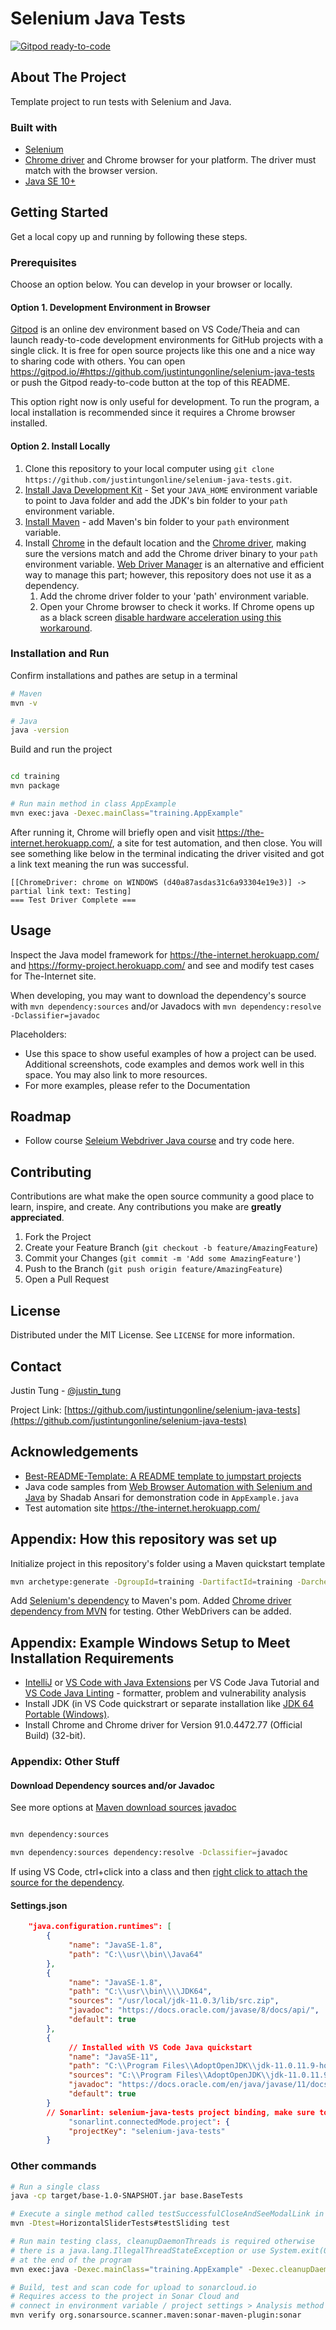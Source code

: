 # Selenium Java Tests

[![Gitpod ready-to-code](https://img.shields.io/badge/Gitpod-ready--to--code-blue?logo=gitpod)](https://gitpod.io/#https://github.com/justintungonline/selenium-java-tests)

## About The Project

Template project to run tests with Selenium and Java.

### Built with

- [Selenium](https://www.selenium.dev/)
- [Chrome driver](https://sites.google.com/chromium.org/driver/getting-started)
and Chrome browser for your platform. The driver must match with the browser version.
- [Java SE 10+](https://www.oracle.com/java/technologies/javase-downloads.html)

## Getting Started

Get a local copy up and running by following these steps.

### Prerequisites

Choose an option below. You can develop in your browser or locally.

#### Option 1. Development Environment in Browser

[Gitpod](https://www.gitpod.io/features) is an online dev environment based on VS Code/Theia and can launch ready-to-code development environments for GitHub projects with a single click. It is free for open source projects like this one and a nice way to sharing code with others. You can open <https://gitpod.io/#https://github.com/justintungonline/selenium-java-tests> or push the Gitpod ready-to-code button at the top of this README.

This option right now is only useful for development. To run the program, a local installation is recommended since it requires a Chrome browser installed.

#### Option 2. Install Locally

1. Clone this repository to your local computer using `git clone https://github.com/justintungonline/selenium-java-tests.git`.
2. [Install Java Development Kit](https://www.oracle.com/java/technologies/javase-downloads.html) - Set your `JAVA_HOME` environment variable to point to Java folder and add the JDK's bin folder to your `path` environment variable.
3. [Install Maven](https://maven.apache.org/install.html) - add Maven's bin folder to your `path` environment variable.
4. Install [Chrome](https://www.google.com/intl/en_ca/chrome/) in the default location and the [Chrome driver](https://sites.google.com/chromium.org/driver/getting-started), making sure the versions match and add the Chrome driver binary to your `path` environment variable. [Web Driver Manager](https://github.com/bonigarcia/webdrivermanager) is an alternative and efficient way to manage this part; however, this repository does not use it as a dependency.
   1. Add the chrome driver folder to your 'path' environment variable.
   2. Open your Chrome browser to check it works. If Chrome opens up as a black screen [disable hardware acceleration using this workaround](https://support.google.com/chrome/thread/17216800/completely-black-screen-when-opening-chrome?hl=en&msgid=23887976#).

### Installation and Run

Confirm installations and pathes are setup in a terminal

```sh
# Maven
mvn -v

# Java
java -version

```

Build and run the project

```sh

cd training
mvn package

# Run main method in class AppExample
mvn exec:java -Dexec.mainClass="training.AppExample"

```

After running it, Chrome will briefly open and visit <https://the-internet.herokuapp.com/>, a site for test automation, and then close. You will see something like below in the terminal indicating the driver visited and got a link text meaning the run was successful.

```log
[[ChromeDriver: chrome on WINDOWS (d40a87asdas31c6a93304e19e3)] -> partial link text: Testing]
=== Test Driver Complete ===
```

## Usage

Inspect the Java model framework for <https://the-internet.herokuapp.com/> and <https://formy-project.herokuapp.com/> and see and modify test cases for The-Internet site.

When developing, you may want to download the dependency's source with `mvn dependency:sources` and/or Javadocs with `mvn dependency:resolve -Dclassifier=javadoc`

Placeholders:

- Use this space to show useful examples of how a project can be used. Additional screenshots, code examples and demos work well in this space. You may also link to more resources.
- For more examples, please refer to the Documentation

## Roadmap

- Follow course [Seleium Webdriver Java course](https://github.com/angiejones/selenium-webdriver-java-course) and try code here.

## Contributing

Contributions are what make the open source community a good place to learn, inspire, and create. Any contributions you make are **greatly appreciated**.

1. Fork the Project
2. Create your Feature Branch (`git checkout -b feature/AmazingFeature`)
3. Commit your Changes (`git commit -m 'Add some AmazingFeature'`)
4. Push to the Branch (`git push origin feature/AmazingFeature`)
5. Open a Pull Request

## License

Distributed under the MIT License. See `LICENSE` for more information.

## Contact

Justin Tung - [@justin_tung](https://twitter.com/justin_tung/)

Project Link: [https://github.com/justintungonline/selenium-java-tests](https://github.com/justintungonline/selenium-java-tests)

## Acknowledgements

- [Best-README-Template: A README template to jumpstart projects](https://github.com/othneildrew/Best-README-Template/)
- Java code samples from [Web Browser Automation with Selenium and Java](https://stackabuse.com/web-browser-automation-with-selenium-and-java/) by Shadab Ansari for demonstration code in `AppExample.java`
- Test automation site <https://the-internet.herokuapp.com/>

## Appendix: How this repository was set up

Initialize project in this repository's folder using a Maven quickstart template

```sh
mvn archetype:generate -DgroupId=training -DartifactId=training -DarchetypeArtifactId=maven-archetype-quickstart -DarchetypeVersion=1.4 -DinteractiveMode=false
```

Add [Selenium's dependency](https://www.selenium.dev/maven/) to Maven's pom. Added [Chrome driver dependency from MVN](https://mvnrepository.com/artifact/org.seleniumhq.selenium/selenium-chrome-driver/3.141.59) for testing. Other  WebDrivers can be added.

## Appendix: Example Windows Setup to Meet Installation Requirements

- [IntelliJ](https://www.jetbrains.com/idea/) or [VS Code with Java Extensions](https://code.visualstudio.com/docs/java/java-tutorial) per VS Code Java Tutorial and [VS Code Java Linting](https://code.visualstudio.com/docs/java/java-linting) - formatter, problem and vulnerability analysis
- Install JDK (in VS Code quickstrart or separate installation like [JDK 64 Portable (Windows)](https://portableapps.com/apps/utilities/jdkportable64).
- Install Chrome and Chrome driver for Version 91.0.4472.77 (Official Build) (32-bit).

### Appendix: Other Stuff

#### Download Dependency sources and/or Javadoc

See more options at [Maven download sources javadoc](https://www.baeldung.com/maven-download-sources-javadoc)

```sh

mvn dependency:sources

mvn dependency:sources dependency:resolve -Dclassifier=javadoc

```

If using VS Code, ctrl+click into a class and then [right click to attach the source for the dependency](https://github.com/redhat-developer/vscode-java/issues/1855#issuecomment-823142835).

#### Settings.json

```json
    "java.configuration.runtimes": [
        {
             "name": "JavaSE-1.8",
             "path": "C:\\usr\\bin\\Java64"
        },
        {
             "name": "JavaSE-1.8",
             "path": "C:\\usr\\bin\\\\JDK64",
             "sources": "/usr/local/jdk-11.0.3/lib/src.zip",
             "javadoc": "https://docs.oracle.com/javase/8/docs/api/",
             "default": true
        },
        {
             // Installed with VS Code Java quickstart 
             "name": "JavaSE-11",
             "path": "C:\\Program Files\\AdoptOpenJDK\\jdk-11.0.11.9-hotspot",
             "sources": "C:\\Program Files\\AdoptOpenJDK\\jdk-11.0.11.9-hotspot\\lib\\src.zip",
             "javadoc": "https://docs.oracle.com/en/java/javase/11/docs/api/",
             "default": true
        }
        // Sonarlint: selenium-java-tests project binding, make sure to configure the connection in your workspace settings or global settings
             "sonarlint.connectedMode.project": {
             "projectKey": "selenium-java-tests"
        }
```

### Other commands

```sh
# Run a single class
java -cp target/base-1.0-SNAPSHOT.jar base.BaseTests

# Execute a single method called testSuccessfulCloseAndSeeModalLink in ModalEntryAdTests class in src/test
mvn -Dtest=HorizontalSliderTests#testSliding test

# Run main testing class, cleanupDaemonThreads is required otherwise 
# there is a java.lang.IllegalThreadStateException or use System.exit(0); 
# at the end of the program
mvn exec:java -Dexec.mainClass="training.AppExample" -Dexec.cleanupDaemonThreads=false

# Build, test and scan code for upload to sonarcloud.io 
# Requires access to the project in Sonar Cloud and 
# connect in environment variable / project settings > Analysis method > Manual
mvn verify org.sonarsource.scanner.maven:sonar-maven-plugin:sonar
```

